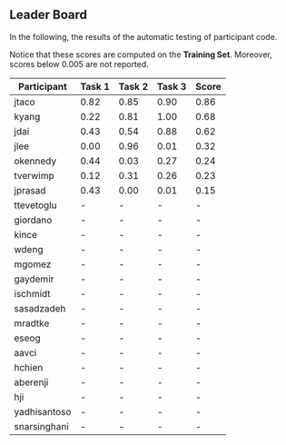 ## Leader Board

In the following, the results of the automatic testing of participant code.

Notice that these scores are computed on the **Training Set**. Moreover, scores below 0.005 are not reported.

| Participant  | Task 1 | Task 2 | Task 3 | Score |
|---|---|---|---|---|
| jtaco | 0.82 | 0.85 |  0.90 | 0.86 | 
| kyang | 0.22 | 0.81 |  1.00 | 0.68 | 
| jdai | 0.43 | 0.54 |  0.88 | 0.62 | 
| jlee | 0.00 | 0.96 |  0.01 | 0.32 | 
| okennedy | 0.44 | 0.03 |  0.27 | 0.24 | 
| tverwimp | 0.12 | 0.31 |  0.26 | 0.23 | 
| jprasad | 0.43 | 0.00 |  0.01 | 0.15 | 
| ttevetoglu | - | - |  - | - | 
| giordano | - | - |  - | - | 
| kince | - | - |  - | - | 
| wdeng | - | - |  - | - | 
| mgomez | - | - |  - | - | 
| gaydemir | - | - |  - | - | 
| ischmidt | - | - |  - | - | 
| sasadzadeh | - | - |  - | - | 
| mradtke | - | - |  - | - | 
| eseog | - | - |  - | - | 
| aavci | - | - |  - | - | 
| hchien | - | - |  - | - | 
| aberenji | - | - |  - | - | 
| hji | - | - |  - | - | 
| yadhisantoso | - | - |  - | - | 
| snarsinghani | - | - |  - | - | 

